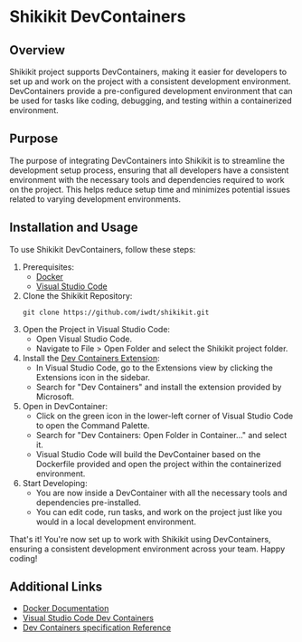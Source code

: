 # Shikikit DevContainers

## Overview

Shikikit project supports DevContainers, making it easier for developers to set up and work on the project with a consistent development environment. DevContainers provide a pre-configured development environment that can be used for tasks like coding, debugging, and testing within a containerized environment.

## Purpose

The purpose of integrating DevContainers into Shikikit is to streamline the development setup process, ensuring that all developers have a consistent environment with the necessary tools and dependencies required to work on the project. This helps reduce setup time and minimizes potential issues related to varying development environments.

## Installation and Usage

To use Shikikit DevContainers, follow these steps:

1. Prerequisites:
   * [Docker](https://docs.docker.com/get-docker/)
   * [Visual Studio Code](https://code.visualstudio.com/)
1. Clone the Shikikit Repository:
   ```shell
   git clone https://github.com/iwdt/shikikit.git
   ```
1. Open the Project in Visual Studio Code:
   * Open Visual Studio Code.
   * Navigate to File > Open Folder and select the Shikikit project folder.
1. Install the [Dev Containers Extension](https://marketplace.visualstudio.com/items?itemName=ms-vscode-remote.remote-containers):
   * In Visual Studio Code, go to the Extensions view by clicking the Extensions icon in the sidebar.
   * Search for "Dev Containers" and install the extension provided by Microsoft.
1. Open in DevContainer:
   * Click on the green icon in the lower-left corner of Visual Studio Code to open the Command Palette.
   * Search for "Dev Containers: Open Folder in Container..." and select it.
   * Visual Studio Code will build the DevContainer based on the Dockerfile provided and open the project within the containerized environment.
1. Start Developing:
   * You are now inside a DevContainer with all the necessary tools and dependencies pre-installed.
   * You can edit code, run tasks, and work on the project just like you would in a local development environment.

That's it! You're now set up to work with Shikikit using DevContainers, ensuring a consistent development environment across your team. Happy coding!

## Additional Links

* [Docker Documentation](https://docs.docker.com/)
* [Visual Studio Code Dev Containers](https://code.visualstudio.com/docs/devcontainers/containers)
* [Dev Containers specification Reference](https://containers.dev/)
